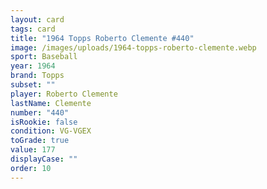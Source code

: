 ```yaml
---
layout: card
tags: card
title: "1964 Topps Roberto Clemente #440"
image: /images/uploads/1964-topps-roberto-clemente.webp
sport: Baseball
year: 1964
brand: Topps
subset: ""
player: Roberto Clemente
lastName: Clemente
number: "440"
isRookie: false
condition: VG-VGEX
toGrade: true
value: 177
displayCase: ""
order: 10
---
```

